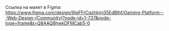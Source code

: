 Ссылка на макет в Figma: https://www.figma.com/design/9IqFFrCqzhkjnj35EdBlhf/Gaming-Platform---Web-Design-(Community)?node-id=1-737&node-type=frame&t=Q8AAQ8hwkDFMCab5-0
